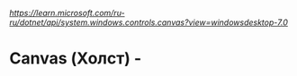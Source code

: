 *https://learn.microsoft.com/ru-ru/dotnet/api/system.windows.controls.canvas?view=windowsdesktop-7.0*

# Canvas (Холст) - 
